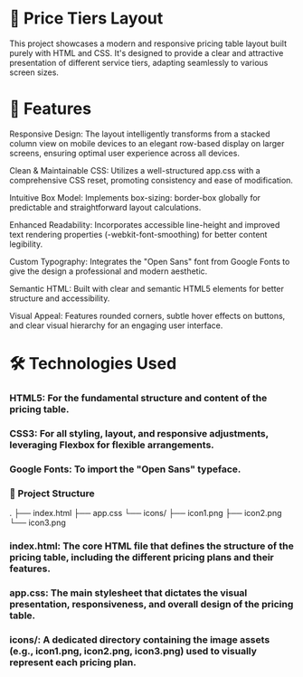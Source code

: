 # 🚀 Price Tiers Layout
This project showcases a modern and responsive pricing table layout built purely with HTML and CSS. It's designed to provide a clear and attractive presentation of different service tiers, adapting seamlessly to various screen sizes.

# 🌟 Features
Responsive Design: The layout intelligently transforms from a stacked column view on mobile devices to an elegant row-based display on larger screens, ensuring optimal user experience across all devices.

Clean & Maintainable CSS: Utilizes a well-structured app.css with a comprehensive CSS reset, promoting consistency and ease of modification.

Intuitive Box Model: Implements box-sizing: border-box globally for predictable and straightforward layout calculations.

Enhanced Readability: Incorporates accessible line-height and improved text rendering properties (-webkit-font-smoothing) for better content legibility.

Custom Typography: Integrates the "Open Sans" font from Google Fonts to give the design a professional and modern aesthetic.

Semantic HTML: Built with clear and semantic HTML5 elements for better structure and accessibility.

Visual Appeal: Features rounded corners, subtle hover effects on buttons, and clear visual hierarchy for an engaging user interface.

# 🛠️ Technologies Used
### HTML5: For the fundamental structure and content of the pricing table.

### CSS3: For all styling, layout, and responsive adjustments, leveraging Flexbox for flexible arrangements.

### Google Fonts: To import the "Open Sans" typeface.

### 📂 Project Structure
.
├── index.html
├── app.css
└── icons/
    ├── icon1.png
    ├── icon2.png
    └── icon3.png


### index.html: The core HTML file that defines the structure of the pricing table, including the different pricing plans and their features.

### app.css: The main stylesheet that dictates the visual presentation, responsiveness, and overall design of the pricing table.

### icons/: A dedicated directory containing the image assets (e.g., icon1.png, icon2.png, icon3.png) used to visually represent each pricing plan.
